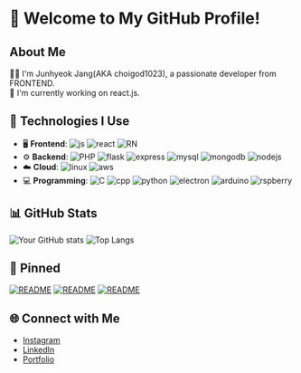 # 🌟 Welcome to My GitHub Profile!

## About Me
👩‍💻 I'm Junhyeok Jang(AKA choigod1023), a passionate developer from FRONTEND.  
🔭 I'm currently working on react.js.

## 🔧 Technologies I Use
- 🖥️ **Frontend**:  <img alt="js" src="https://img.shields.io/badge/JavaScript-F7DF1E?style=for-the-badge&logo=JavaScript&logoColor=white"> <img alt="react" src= "https://img.shields.io/badge/React-20232A?style=for-the-badge&logo=react&logoColor=61DAFB"> <img alt ="RN" src ="https://img.shields.io/badge/React_Native-20232A?style=for-the-badge&logo=react&logoColor=61DAFB">
- ⚙️ **Backend**: <img alt="PHP" src="https://img.shields.io/badge/PHP-777BB4?style=for-the-badge&logo=php&logoColor=white"> <img alt="flask" src="https://img.shields.io/badge/Flask-000000?style=for-the-badge&logo=flask&logoColor=white">  <img alt="express" src="https://img.shields.io/badge/Express.js-404D59?style=for-the-badge"> <img alt="mysql" src ="https://img.shields.io/badge/MySQL-00000F?style=for-the-badge&logo=mysql&logoColor=white"> <img alt="mongodb" src="https://img.shields.io/badge/MongoDB-4EA94B?style=for-the-badge&logo=mongodb&logoColor=white"> <img alt="nodejs" src="https://img.shields.io/badge/Node.js-43853D?style=for-the-badge&logo=node.js&logoColor=white">
- ☁️ **Cloud**: <img alt = "linux" src ="https://img.shields.io/badge/Linux-FCC624?style=for-the-badge&logo=linux&logoColor=black"> <img alt ="aws" src = "https://img.shields.io/badge/Amazon_AWS-FF9900?style=for-the-badge&logo=amazonaws&logoColor=white">
- 💻 **Programming**: <img alt = "C" src="https://img.shields.io/badge/C-00599C?style=for-the-badge&logo=c&logoColor=white"> <img alt="cpp" src="https://img.shields.io/badge/C%2B%2B-00599C?style=for-the-badge&logo=c%2B%2B&logoColor=white"> <img alt="python" src="https://img.shields.io/badge/Python-14354C?style=for-the-badge&logo=python&logoColor=white"> <img alt="electron" src="https://img.shields.io/badge/Electron-191970?style=for-the-badge&logo=Electron&logoColor=white"> <img alt=arduino src="https://img.shields.io/badge/Arduino-00979D?style=for-the-badge&logo=Arduino&logoColor=white"> <img alt="rspberry" src = "https://img.shields.io/badge/Raspberry%20Pi-A22846?style=for-the-badge&logo=Raspberry%20Pi&logoColor=white">

## 📊 GitHub Stats
![Your GitHub stats](https://github-readme-stats.vercel.app/api?username=choigod1023&show_icons=true&theme=tokyonight)
![Top Langs](https://github-readme-stats.vercel.app/api/top-langs/?username=choigod1023&layout=compact&theme=tokyonight)

## 📌 Pinned
[![README](https://github-readme-stats.vercel.app/api/pin/?username=choigod1023&repo=livescore&theme=tokyonight)](https://github.com/choigod1023/livescore)
[![README](https://github-readme-stats.vercel.app/api/pin/?username=choigod1023&repo=electron_mirror_webapp&theme=tokyonight)](https://github.com/choigod1023/electron_mirror_webapp)
[![README](https://github-readme-stats.vercel.app/api/pin/?username=choigod1023&repo=wheelsafe&theme=tokyonight)](https://github.com/choigod1023/wheelsafe)


## 🌐 Connect with Me
- [Instagram](https://www.instagram.com/ju._.nyac/)
- [LinkedIn](www.linkedin.com/in/준혁-장-497a48345)
- [Portfolio]()

